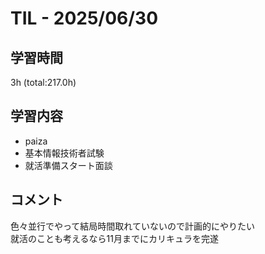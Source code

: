 # TIL - 2025/06/30

## 学習時間
3h (total:217.0h)

## 学習内容
- paiza
- 基本情報技術者試験
- 就活準備スタート面談

## コメント
色々並行でやって結局時間取れていないので計画的にやりたい<br>
就活のことも考えるなら11月までにカリキュラを完遂 
